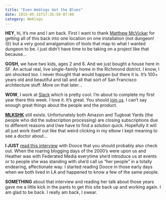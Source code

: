 ```yaml
---
title: "Even Weblogs Get the Blues"
date: 2015-05-31T17:35:59-07:00
category: Weblogs
---
```


**HEY**, hi, it’s me and I am back. First I want to thank [Matthew McVickar](http://matthewmcvickar.com/) for getting all of this back into one location on one installation (not dungeon! :cry:) but a very good amalgamation of tools that map to what I wanted dungeon to be. I just didn’t have time to be taking on a project like that because…

**GOSH**, we have two kids, ages 2 and 6. And we just bought a house here in SF. An actual real, live single-family home in the Richmond district. I know, I am shocked too. I never thought that would happen but there it is. It’s 100+ years old and beautiful and tall and all that sort of San Francisco architecture stuff. More on that later…

**WOW**, I work at [Slack](http://slack.com/) which is pretty cool. I’m about to complete my first year there this week. I love it. It’s great. You should [join us](https://slack.com/jobs). I can’t say enough great things about the people and the product.

**[MLKSHK](http://mlkshk.com/)** still exists. Unfortunately both Amazon and Tugboat Yards (the people who did the subscription processing) are closing subscriptions due to different reasons and I/we have to find a solution quick. Hopefully it will all just work itself out like that weird clicking in my elbow I kept meaning to see a doctor about…

**I JUST** [read this interview](http://nymag.com/thecut/2015/05/dooce-talks-life-after-mommy-blogging.html) with Dooce that you should probably also check out. When the roaring blogging days of the 2000’s were upon us and Heather was with Federated Media everytime she’d introduce us at events or to people she was standing with she’d call us “her people” in a totally endearing, affectionate way. I started reading Dooce in those early days when we both lived in LA and happened to know a few of the same people.

**SOMETHING** about that interview and reading her talk about those years gave me a little kick in the pants to get this site back up and working again. I am glad to be back. I really am back, I swear.

